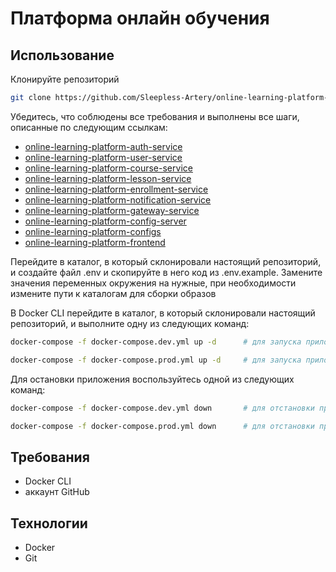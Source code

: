 # Платформа онлайн обучения
## Использование
Клонируйте репозиторий
```bash
git clone https://github.com/Sleepless-Artery/online-learning-platform-infra
```
Убедитесь, что соблюдены все требования и выполнены все шаги, описанные по следующим ссылкам:
- [online-learning-platform-auth-service](https://github.com/Sleepless-Artery/online-learning-platform-auth-service)
- [online-learning-platform-user-service](https://github.com/Sleepless-Artery/online-learning-platform-user-service)
- [online-learning-platform-course-service](https://github.com/Sleepless-Artery/online-learning-platform-course-service)
- [online-learning-platform-lesson-service](https://github.com/Sleepless-Artery/online-learning-platform-lesson-service)
- [online-learning-platform-enrollment-service](https://github.com/Sleepless-Artery/online-learning-platform-enrollment-service)
- [online-learning-platform-notification-service](https://github.com/Sleepless-Artery/online-learning-platform-notification-service)
- [online-learning-platform-gateway-service](https://github.com/Sleepless-Artery/online-learning-platform-gateway-service)
- [online-learning-platform-config-server](https://github.com/Sleepless-Artery/online-learning-platform-config-server)
- [online-learning-platform-configs](https://github.com/Sleepless-Artery/online-learning-platform-configs)
- [online-learning-platform-frontend](https://github.com/Sleepless-Artery/online-learning-platform-frontend)

Перейдите в каталог, в который склонировали настоящий репозиторий, и создайте файл .env и скопируйте в него код из .env.example. Замените значения переменных окружения на нужные, при необходимости измените пути к каталогам для сборки образов

В Docker CLI перейдите в каталог, в который склонировали настоящий репозиторий, и выполните одну из следующих команд:
```bash
docker-compose -f docker-compose.dev.yml up -d      # для запуска приложения в dev-среде
```
```bash
docker-compose -f docker-compose.prod.yml up -d     # для запуска приложения в prod-среде
```
Для остановки приложения воспользуйтесь одной из следующих команд:
```bash
docker-compose -f docker-compose.dev.yml down       # для отстановки приложения,запущенного в dev-среде
```
```bash
docker-compose -f docker-compose.prod.yml down      # для отстановки приложения,запущенного в prod-среде
```
## Требования
- Docker CLI
- аккаунт GitHub
## Технологии
- Docker
- Git
